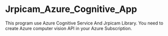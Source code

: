 # Jrpicam_Azure_Cognitive_App

This program use Azure Cognitive Service And Jrpicam Library.
You need to create Azure computer vision API in your Azure Subscription.
